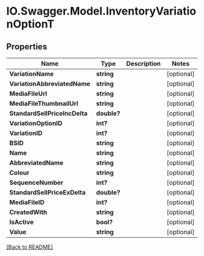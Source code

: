 # IO.Swagger.Model.InventoryVariationOptionT
## Properties

Name | Type | Description | Notes
------------ | ------------- | ------------- | -------------
**VariationName** | **string** |  | [optional] 
**VariationAbbreviatedName** | **string** |  | [optional] 
**MediaFileUrl** | **string** |  | [optional] 
**MediaFileThumbnailUrl** | **string** |  | [optional] 
**StandardSellPriceIncDelta** | **double?** |  | [optional] 
**VariationOptionID** | **int?** |  | [optional] 
**VariationID** | **int?** |  | [optional] 
**BSID** | **string** |  | [optional] 
**Name** | **string** |  | [optional] 
**AbbreviatedName** | **string** |  | [optional] 
**Colour** | **string** |  | [optional] 
**SequenceNumber** | **int?** |  | [optional] 
**StandardSellPriceExDelta** | **double?** |  | [optional] 
**MediaFileID** | **int?** |  | [optional] 
**CreatedWith** | **string** |  | [optional] 
**IsActive** | **bool?** |  | [optional] 
**Value** | **string** |  | [optional] 

 [[Back to README]](../README.md)

